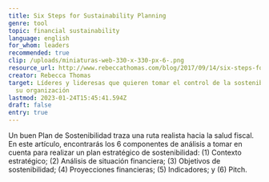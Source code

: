 ```yaml
---
title: Six Steps for Sustainability Planning
genre: tool
topic: financial sustainability
language: english
for_whom: leaders
recommended: true
clip: /uploads/miniaturas-web-330-x-330-px-6-.png
resource_url: http://www.rebeccathomas.com/blog/2017/09/14/six-steps-for-sustainability.html
creator: Rebecca Thomas
target: Líderes y lideresas que quieren tomar el control de la sostenibilidad de
  su organización
lastmod: 2023-01-24T15:45:41.594Z
draft: false
entry: true
---
```

Un buen Plan de Sostenibilidad traza una ruta realista hacia la salud fiscal. En este artículo, encontrarás los 6 componentes de análisis a tomar en cuenta para realizar un plan estratégico de sostenibilidad: (1) Contexto estratégico; (2) Análisis de situación financiera; (3) Objetivos de sostenibilidad; (4) Proyecciones financieras; (5) Indicadores; y (6) Pitch.